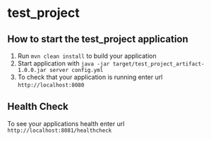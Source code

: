 # test_project

How to start the test_project application
---

1. Run `mvn clean install` to build your application
1. Start application with `java -jar target/test_project_artifact-1.0.0.jar server config.yml`
1. To check that your application is running enter url `http://localhost:8080`

Health Check
---

To see your applications health enter url `http://localhost:8081/healthcheck`
